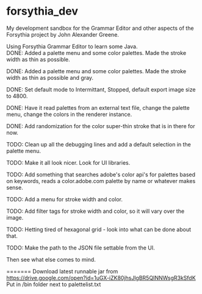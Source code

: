 # forsythia_dev
My development sandbox for the Grammar Editor and other aspects of the Forsythia project by John Alexander Greene.  

Using Forsythia Grammar Editor to learn some Java.   
DONE: Added a palette menu and some color palettes. Made the stroke width as thin as possible.

DONE: Added a palette menu and some color palettes. Made the stroke width as thin as possible and gray. 

DONE: Set default mode to Intermittant, Stopped, default export image size to 4800.

DONE: Have it read palettes from an external text file, change the palette menu, change the colors in the renderer instance.

DONE: Add randomization for the color super-thin stroke that is in there for now.

TODO: Clean up all the debugging lines and add a default selection in the palette menu.  

TODO: Make it all look nicer. Look for UI libraries.  

TODO: Add something that searches adobe's color api's for palettes based on keywords, reads a color.adobe.com palette by name or whatever makes sense.   

TODO: Add a menu for stroke width and color.

TODO: Add filter tags for stroke width and color, so it will vary over the image.

TODO: Hetting tired of hexagonal grid - look into what can be done about that. 

TODO: Make the path to the JSON file settable from the UI.

Then see what else comes to mind.   


=======
Download latest runnable jar from 
https://drive.google.com/open?id=1uGX-iZK80jhsJlgBR5QINNWsgR3kSfdK
Put in /bin folder next to palettelist.txt
